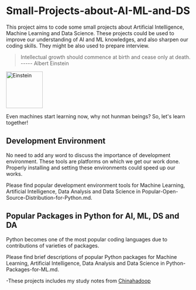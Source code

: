 # Small-Projects-about-AI-ML-and-DS
This project aims to code some small projects about Artificial Intelligence, Machine Learning and Data Science. These projects could be used to improve our understanding of AI and ML knowledges, and also sharpen our coding skills. They might be also used to prepare interview.

> Intellectual growth should commence at birth and cease only at death.
>                ----- Albert Einstein

<p align="left">
	<img src="https://partyof12.files.wordpress.com/2014/11/albert-einstein.jpg?w=736" height="100" title="Einstein">
</p>

Even machines start learning now, why not hunman beings? So, let's learn together!

## Development Environment
No need to add any word to discuss the importance of development environment. These tools are platforms on which we get our work done. Properly installing and setting these environments could speed up our works.

Please find popular development environment tools for Machine Learning, Artificial Intelligence, Data Analysis and Data Science in Popular-Open-Source-Distribution-for-Python.md.

## Popular Packages in Python for AI, ML, DS and DA
Python becomes one of the most popular coding languages due to contributions of varieties of packages.

Please find brief descriptions of popular Python packages for Machine Learning, Artificial Intelligence, Data Analysis and Data Science in Python-Packages-for-ML.md.

-These projects includes my study notes from [Chinahadoop](http://www.chinahadoop.cn/)